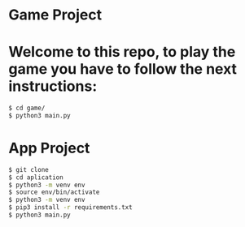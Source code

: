 # Game Project

# Welcome to this repo, to play the game you have to follow the next instructions:

```sh
$ cd game/
$ python3 main.py
```

# App Project
```sh
$ git clone 
$ cd aplication
$ python3 -m venv env
$ source env/bin/activate
$ python3 -m venv env
$ pip3 install -r requirements.txt
$ python3 main.py
```
